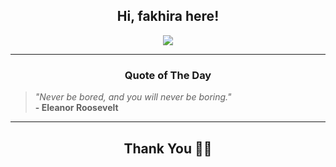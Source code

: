 <h2 align="center"> Hi, fakhira here!</h2>

<p align="center">
<a href="https://github.com/fakhiralkda" alt="github streak"><img src="https://dvst-streak.herokuapp.com/?user=fakhiralkda&theme=tokyonight&fire=DD472C"></a>
</p>

<hr>
<h3 align="center">Quote of The Day</h3>
<p align="center">
<blockquote>
<i>"Never be bored, and you will never be boring."</i>
<br>
<b>- Eleanor Roosevelt</b>
</blockquote>
</p>


<hr>
<h2 align="center">Thank You 🙏🏼</h2>
